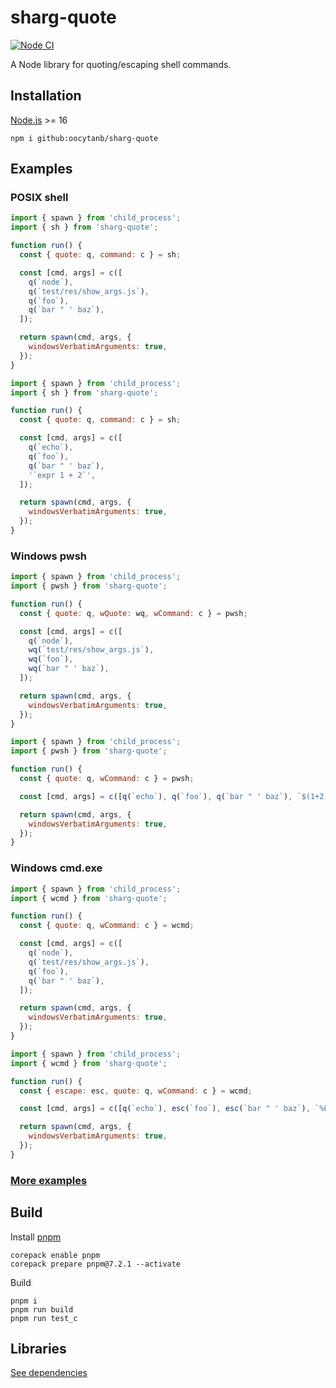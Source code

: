 # sharg-quote

[![Node CI](https://github.com/oocytanb/sharg-quote/actions/workflows/node_ci.yml/badge.svg)](https://github.com/oocytanb/sharg-quote/actions/workflows/node_ci.yml)

A Node library for quoting/escaping shell commands.

## Installation

[Node.js](https://nodejs.org/) >= 16

```
npm i github:oocytanb/sharg-quote
```

## Examples

### POSIX shell

```javascript
import { spawn } from 'child_process';
import { sh } from 'sharg-quote';

function run() {
  const { quote: q, command: c } = sh;

  const [cmd, args] = c([
    q(`node`),
    q(`test/res/show_args.js`),
    q(`foo`),
    q(`bar " ' baz`),
  ]);

  return spawn(cmd, args, {
    windowsVerbatimArguments: true,
  });
}
```

```javascript
import { spawn } from 'child_process';
import { sh } from 'sharg-quote';

function run() {
  const { quote: q, command: c } = sh;

  const [cmd, args] = c([
    q(`echo`),
    q(`foo`),
    q(`bar " ' baz`),
    '`expr 1 + 2`',
  ]);

  return spawn(cmd, args, {
    windowsVerbatimArguments: true,
  });
}
```

### Windows pwsh

```javascript
import { spawn } from 'child_process';
import { pwsh } from 'sharg-quote';

function run() {
  const { quote: q, wQuote: wq, wCommand: c } = pwsh;

  const [cmd, args] = c([
    q(`node`),
    wq(`test/res/show_args.js`),
    wq(`foo`),
    wq(`bar " ' baz`),
  ]);

  return spawn(cmd, args, {
    windowsVerbatimArguments: true,
  });
}
```

```javascript
import { spawn } from 'child_process';
import { pwsh } from 'sharg-quote';

function run() {
  const { quote: q, wCommand: c } = pwsh;

  const [cmd, args] = c([q(`echo`), q(`foo`), q(`bar " ' baz`), `$(1+2)`]);

  return spawn(cmd, args, {
    windowsVerbatimArguments: true,
  });
}
```

### Windows cmd.exe

```javascript
import { spawn } from 'child_process';
import { wcmd } from 'sharg-quote';

function run() {
  const { quote: q, wCommand: c } = wcmd;

  const [cmd, args] = c([
    q(`node`),
    q(`test/res/show_args.js`),
    q(`foo`),
    q(`bar " ' baz`),
  ]);

  return spawn(cmd, args, {
    windowsVerbatimArguments: true,
  });
}
```

```javascript
import { spawn } from 'child_process';
import { wcmd } from 'sharg-quote';

function run() {
  const { escape: esc, quote: q, wCommand: c } = wcmd;

  const [cmd, args] = c([q(`echo`), esc(`foo`), esc(`bar " ' baz`), `%OS%`]);

  return spawn(cmd, args, {
    windowsVerbatimArguments: true,
  });
}
```

### [More examples](./test/)

## Build

Install [pnpm](https://pnpm.io/)

```
corepack enable pnpm
corepack prepare pnpm@7.2.1 --activate
```

Build

```
pnpm i
pnpm run build
pnpm run test_c
```

## Libraries

[See dependencies](./package.json)
